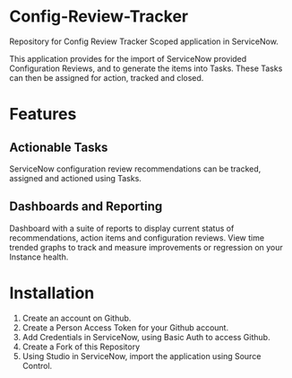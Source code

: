 # Config-Review-Tracker
Repository for Config Review Tracker Scoped application in ServiceNow.

This application provides for the import of ServiceNow provided Configuration Reviews, and to generate the items into Tasks. These Tasks can then be assigned for action, tracked and closed. 

# Features

## Actionable Tasks
ServiceNow configuration review recommendations can be tracked, assigned and actioned using Tasks. 

## Dashboards and Reporting
Dashboard with a suite of reports to display current status of recommendations, action items and configuration reviews. 
View time trended graphs to track and measure improvements or regression on your Instance health.


# Installation

1. Create an account on Github.
2. Create a Person Access Token for your Github account.
3. Add Credentials in ServiceNow, using Basic Auth to access Github.
4. Create a Fork of this Repository
5. Using Studio in ServiceNow, import the application using Source Control.
